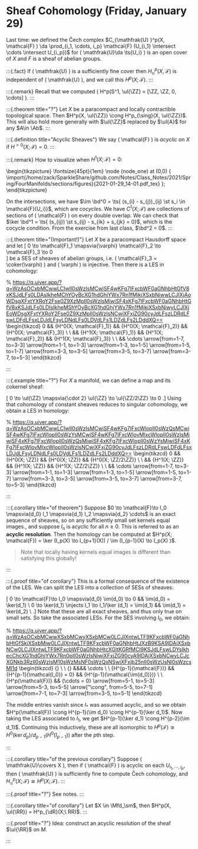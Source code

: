 # Sheaf Cohomology (Friday, January 29)

Last time: we defined the Čech complex $C_{\mathfrak{U} }^p(X, \mathcal{F} ) \da \prod_{i_1, \cdots, i_p} \mathcal{F} (U_{i_1} \intersect \cdots \intersect U_{i_p})$ for \( \mathfrak{U}\da \ts{U_i}  \) is an open cover of $X$ and $F$ is a sheaf of abelian groups.

:::{.fact}
If \( \mathfrak{U}  \) is a sufficiently fine cover then $H^p_{\mathfrak{U}}(X, \mathcal{F})$ is independent of \( \mathfrak{U}  \), and we call this $H^p(X; \mathcal{F})$. 
:::

:::{.remark}
Recall that we computed \( H^p(S^1, \ul{\ZZ} = [\ZZ, \ZZ, 0, \cdots] \).
:::

:::{.theorem title="?"}
Let $X$ be a paracompact and locally contractible topological space.
Then $H^p(X, \ul{\ZZ}) \cong H^p_{\sing}(X, \ul{\ZZ})$.
This will also hold more generally with $\ul{\ZZ}$ replaced by $\ul{A}$ for any $A\in \Ab$.
:::


:::{.definition title="Acyclic Sheaves"}
We say \( \mathcal{F}  \) is *acyclic* on $X$ if $H^{> 0 }(X; \mathcal{F}) = 0$.
:::


:::{.remark}
How to visualize when $H^1(X; \mathcal{F}) = 0$: 

\begin{tikzpicture}
\fontsize{45pt}{1em} 
\node (node_one) at (0,0) { \import{/home/zack/SparkleShare/github.com/Notes/Class_Notes/2021/Spring/FourManifolds/sections/figures}{2021-01-29_14-01.pdf_tex} };
\end{tikzpicture}

On the intersections, we have $\im \bd^0 = \ts{ (s_{i} - s_{j})_{ij} \st s_i \in \mathcal{F}(U_i)}$, which are *cocycles*.
We have $C^1(X; \mathcal{F})$ are collections of sections of \( \mathcal{F}  \) on every double overlap. 
We can check that $\ker \bd^1 = \ts{ (s_{ij}) \st s_{ij} - s_{ik} + s_{jk} = 0}$, which is the cocycle condition. 
From the exercise from last class, $\bd^2 = 0$.
:::


:::{.theorem title="(Important!)"}
Let $X$ be a paracompact Hausdorff space and let 
\[
0 \to \mathcal{F}_1 \mapsvia{\varphi} \mathcal{F}_2 \to \mathcal{F}_3 \to 0   
\]
be a SES of sheaves of abelian groups, i.e. \( \mathcal{F}_3 = \coker(\varphi)  \) and \( \varphi \) is injective.
Then there is a LES in cohomology:

% https://q.uiver.app/?q=WzAsOCxbMCwwLCIwIl0sWzIsMCwiSF4wKFg7IFxcbWF0aGNhbHtGfV8xKSJdLFs0LDAsIkheMChYOyBcXG1hdGhjYWx7Rn1fMikiXSxbNiwwLCJIXjAoWDsgXFxtYXRoY2Fse0Z9XzMpIl0sWzIsMiwiSF4xKFg7IFxcbWF0aGNhbHtGfV8xKSJdLFs0LDIsIkheMShYOyBcXG1hdGhjYWx7Rn1fMikiXSxbNiwyLCJIXjEoWDsgXFxtYXRoY2Fse0Z9XzMpIl0sWzIsNCwiXFxjZG90cyJdLFszLDRdLFswLDFdLFsxLDJdLFsyLDNdLFs0LDVdLFs1LDZdLFs2LDddXQ==
\begin{tikzcd}
	0 && {H^0(X; \mathcal{F}_1)} && {H^0(X; \mathcal{F}_2)} && {H^0(X; \mathcal{F}_3)} \\
	\\
	&& {H^1(X; \mathcal{F}_1)} && {H^1(X; \mathcal{F}_2)} && {H^1(X; \mathcal{F}_3)} \\
	\\
	&& \cdots
	\arrow[from=1-7, to=3-3]
	\arrow[from=1-1, to=1-3]
	\arrow[from=1-3, to=1-5]
	\arrow[from=1-5, to=1-7]
	\arrow[from=3-3, to=3-5]
	\arrow[from=3-5, to=3-7]
	\arrow[from=3-7, to=5-3]
\end{tikzcd}

:::



:::{.example title="?"}
For $X$ a manifold, we can define a map and its cokernel sheaf:

\[
0 \to \ul{\ZZ} \mapsvia{\cdot 2} \ul{\ZZ} \to \ul{\ZZ/2\ZZ} \to 0
.\]
Using that cohomology of constant sheaves reduces to singular cohomology, we obtain a LES in homology:

% https://q.uiver.app/?q=WzAsOCxbMCwwLCIwIl0sWzIsMCwiSF4wKFg7IFxcWlopIl0sWzQsMCwiSF4wKFg7IFxcWlopIl0sWzYsMCwiSF4wKFg7IFxcWlovMlxcWlopIl0sWzIsMiwiSF4xKFg7IFxcWlopIl0sWzQsMiwiSF4xKFg7IFxcWlopIl0sWzYsMiwiSF4xKFg7IFxcWlovMlxcWlopIl0sWzIsNCwiXFxjZG90cyJdLFszLDRdLFswLDFdLFsxLDJdLFsyLDNdLFs0LDVdLFs1LDZdLFs2LDddXQ==
\begin{tikzcd}
	0 && {H^0(X; \ZZ)} && {H^0(X; \ZZ)} && {H^0(X; \ZZ/2\ZZ)} \\
	\\
	&& {H^1(X; \ZZ)} && {H^1(X; \ZZ)} && {H^1(X; \ZZ/2\ZZ)} \\
	\\
	&& \cdots
	\arrow[from=1-7, to=3-3]
	\arrow[from=1-1, to=1-3]
	\arrow[from=1-3, to=1-5]
	\arrow[from=1-5, to=1-7]
	\arrow[from=3-3, to=3-5]
	\arrow[from=3-5, to=3-7]
	\arrow[from=3-7, to=5-3]
\end{tikzcd}

:::

:::{.corollary title="of theorem"}
Suppose $0 \to \mathcal{F}\to I_0 \mapsvia{d_0}  I_1 \mapsvia{d_1}  I_2 \mapsvia{d_2}  \cdots$ is an exact sequence of sheaves, so on any sufficiently small set kernels equal images., and suppose $I_n$ is acyclic for all $n\geq 0$.
This is referred to as an **acyclic resolution**.
Then the homology can be computed at $H^p(X; \mathcal{F}) = \ker (I_p(X) \to I_{p+1}(X)) / \im (I_{p-1}(X) \to I_p(X) )$.

> Note that locally having kernels equal images is different than satisfying this globally!

:::

:::{.proof title="of corollary"}
This is a formal consequence of the existence of the LES.
We can split the LES into a collection of SESs of sheaves:

\[
0 \to \mathcal{F}\to I_0 \mapsvia{d_0} \im(d_0) \to 0 && \im(d_0) = \ker(d_1) \\ 
0 \to \ker(d_1) \injects I_1 \to I_1/\ker (d_1) = \im(d_1) && \im(d_1) = \ker(d_2) \\ 
.\]
Note that these are all exact sheaves, and thus only true on small sets.
So take the associated LESs.
For the SES involving $I_0$, we obtain:

% https://q.uiver.app/?q=WzAsOCxbMCwwXSxbMCwyXSxbMCw0LCJIXntwLTF9KFxcbWF0aGNhbHtGfSkiXSxbMiw0LCJIXntwLTF9KFxcbWF0aGNhbHtJXzB9KSA9IDAiXSxbNCw0LCJIXntwLTF9KFxcbWF0aGNhbHtcXGltKGRfMCl9KSJdLFswLDYsIkhecChcXG1hdGhjYWx7Rn0pIl0sWzIsNiwiXFxjZG90cyA9IDAiXSxbNCwyLCJcXGNkb3RzIl0sWzIsM10sWzMsNF0sWzQsNSwiXFxjb25nIl0sWzUsNl0sWzcsMl1d
\begin{tikzcd}
	{} \\
	\\
	{} &&&& \cdots \\
	\\
	{H^{p-1}(\mathcal{F})} && {H^{p-1}(\mathcal{I_0}) = 0} && {H^{p-1}(\mathcal{\im(d_0)})} \\
	\\
	{H^p(\mathcal{F})} && {\cdots = 0}
	\arrow[from=5-1, to=5-3]
	\arrow[from=5-3, to=5-5]
	\arrow["\cong", from=5-5, to=7-1]
	\arrow[from=7-1, to=7-3]
	\arrow[from=3-5, to=5-1]
\end{tikzcd}

The middle entries vanish since $I_*$ was assumed acyclic, and so we obtain $H^p(\mathcal{F}) \cong H^{p-1}(\im d_0) \cong H^{p-1}(\ker d_1)$. 
Now taking the LES associated to $I_1$, we get $H^{p-1}(\ker d_1) \cong H^{p-2}(\im d_1)$.
Continuing this inductively, these are all isomorphic to $H^p(\mathcal{F}) \cong H^0(\ker d_p)/ d_{p-1}(H^0(I_{p-1}))$ after the $p$th step.

:::

:::{.corollary title="of the previous corollary"}
Suppose \( \mathfrak{U}\covers X  \), then if \( \mathcal{F}  \) is acyclic on each $U_{i_1, \cdots, i_p}$, then \( \mathfrak{U}  \) is sufficiently fine to compute Čech cohomology, and $H^p_{\mathfrak{U}}(X; \mathcal{F}) \cong H^p(X; \mathcal{F})$. 
:::

:::{.proof title="?"}
See notes.
:::


:::{.corollary title="of corollary"}
Let $X \in \Mfd_\sm$, then $H^p(X, \ul{\RR}) = H^p_{\dR}(X;\ RR)$.
:::


:::{.proof title="?"}
Idea: construct an acyclic resolution of the sheaf $\ul{\RR}$ on $M$.

:::










